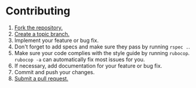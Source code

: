 # Contributing

1. [Fork the repository.][fork]
2. [Create a topic branch.][branch]
3. Implement your feature or bug fix.
4. Don't forget to add specs and make sure they pass by running `rspec .`.
5. Make sure your code complies with the style guide by running `rubocop`. `rubocop -a` can automatically fix most issues for you.
6. If necessary, add documentation for your feature or bug fix.
7. Commit and push your changes.
8. [Submit a pull request.][pr]

[fork]: http://help.github.com/fork-a-repo/
[branch]: https://help.github.com/en/github/collaborating-with-issues-and-pull-requests/about-branches
[pr]: https://help.github.com/en/github/collaborating-with-issues-and-pull-requests/about-pull-requests
